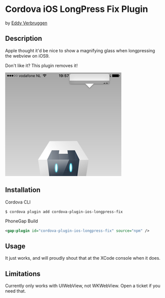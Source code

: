 # Cordova iOS LongPress Fix Plugin
by [Eddy Verbruggen](http://twitter.com/eddyverbruggen)


## Description

Apple thought it'd be nice to show a magnifying glass when longpressing the webview on iOS9.

Don't like it? This plugin removes it!

<img src="screenshots/magnifying-glass.png" width="375px" height="333px"/>


## Installation

Cordova CLI
```
$ cordova plugin add cordova-plugin-ios-longpress-fix
```

PhoneGap Build
```xml
<gap:plugin id="cordova-plugin-ios-longpress-fix" source="npm" />
```


## Usage
It just works, and will proudly shout that at the XCode console when it does.


## Limitations
Currently only works with UIWebView, not WKWebView.
Open a ticket if you need that.